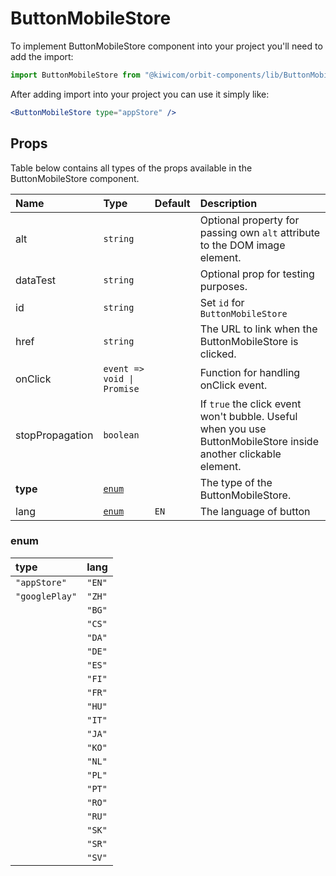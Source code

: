 # ButtonMobileStore

To implement ButtonMobileStore component into your project you'll need to add the import:

```jsx
import ButtonMobileStore from "@kiwicom/orbit-components/lib/ButtonMobileStore";
```

After adding import into your project you can use it simply like:

```jsx
<ButtonMobileStore type="appStore" />
```

## Props

Table below contains all types of the props available in the ButtonMobileStore component.

| Name            | Type                       | Default | Description                                                                                                     |
| :-------------- | :------------------------- | :------ | :-------------------------------------------------------------------------------------------------------------- |
| alt             | `string`                   |         | Optional property for passing own `alt` attribute to the DOM image element.                                     |
| dataTest        | `string`                   |         | Optional prop for testing purposes.                                                                             |
| id              | `string`                   |         | Set `id` for `ButtonMobileStore`                                                                                |
| href            | `string`                   |         | The URL to link when the ButtonMobileStore is clicked.                                                          |
| onClick         | `event => void \| Promise` |         | Function for handling onClick event.                                                                            |
| stopPropagation | `boolean`                  |         | If `true` the click event won't bubble. Useful when you use ButtonMobileStore inside another clickable element. |
| **type**        | [`enum`](#enum)            |         | The type of the ButtonMobileStore.                                                                              |
| lang            | [`enum`](#enum)            | `EN`    | The language of button                                                                                          |

### enum

| type           | lang   |
| :------------- | :----- |
| `"appStore"`   | `"EN"` |
| `"googlePlay"` | `"ZH"` |
|                | `"BG"` |
|                | `"CS"` |
|                | `"DA"` |
|                | `"DE"` |
|                | `"ES"` |
|                | `"FI"` |
|                | `"FR"` |
|                | `"HU"` |
|                | `"IT"` |
|                | `"JA"` |
|                | `"KO"` |
|                | `"NL"` |
|                | `"PL"` |
|                | `"PT"` |
|                | `"RO"` |
|                | `"RU"` |
|                | `"SK"` |
|                | `"SR"` |
|                | `"SV"` |
